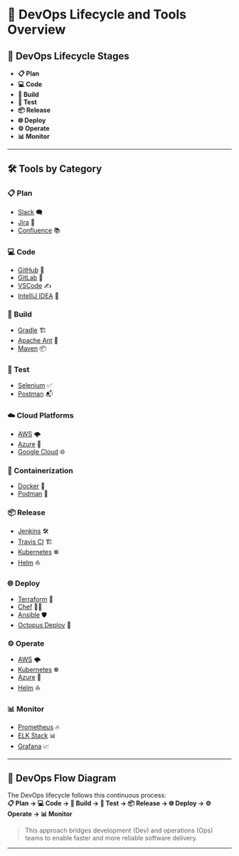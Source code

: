 # 🚀 DevOps Lifecycle and Tools Overview

## 🔄 DevOps Lifecycle Stages
- **📋 Plan**  
- **💻 Code**  
- **🔨 Build**  
- **🧪 Test**  
- **📦 Release**  
- **🌐 Deploy**  
- **⚙️ Operate**  
- **📊 Monitor**

---

## 🛠️ Tools by Category

### 📋 Plan
- [Slack](https://slack.com) 🗨️  
- [Jira](https://www.atlassian.com/software/jira) 📝  
- [Confluence](https://www.atlassian.com/software/confluence) 📚  

### 💻 Code
- [GitHub](https://github.com) 🐙  
- [GitLab](https://gitlab.com) 🦊  
- [VSCode](https://code.visualstudio.com) ✍️  
- [IntelliJ IDEA](https://www.jetbrains.com/idea/) 🧠  

### 🔨 Build
- [Gradle](https://gradle.org) 🏗️  
- [Apache Ant](https://ant.apache.org) 🐜  
- [Maven](https://maven.apache.org) 📦  

### 🧪 Test
- [Selenium](https://www.selenium.dev) ✅  
- [Postman](https://www.postman.com) 📬  

### ☁️ Cloud Platforms
- [AWS](https://aws.amazon.com) 🌩️  
- [Azure](https://azure.microsoft.com) 🔵  
- [Google Cloud](https://cloud.google.com) 🌐  

### 🐳 Containerization
- [Docker](https://www.docker.com) 🐋  
- [Podman](https://podman.io) 🧊  

### 📦 Release
- [Jenkins](https://www.jenkins.io) 🛠️  
- [Travis CI](https://travis-ci.org) 🏗️  
- [Kubernetes](https://kubernetes.io) ☸️  
- [Helm](https://helm.sh) ⛵  

### 🌐 Deploy
- [Terraform](https://www.terraform.io) 📜  
- [Chef](https://www.chef.io) 👨‍🍳  
- [Ansible](https://www.ansible.com) 🛡️  
- [Octopus Deploy](https://octopus.com) 🐙  

### ⚙️ Operate
- [AWS](https://aws.amazon.com) 🌩️  
- [Kubernetes](https://kubernetes.io) ☸️  
- [Azure](https://azure.microsoft.com) 🔵  
- [Helm](https://helm.sh) ⛵  

### 📊 Monitor
- [Prometheus](https://prometheus.io) 🔥  
- [ELK Stack](https://www.elastic.co/what-is/elk-stack) 📊  
- [Grafana](https://grafana.com) 📈  

---

## 🔄 DevOps Flow Diagram
The DevOps lifecycle follows this continuous process:  
**📋 Plan → 💻 Code → 🔨 Build → 🧪 Test → 📦 Release → 🌐 Deploy → ⚙️ Operate → 📊 Monitor**

> This approach bridges development (Dev) and operations (Ops) teams to enable faster and more reliable software delivery.

---
